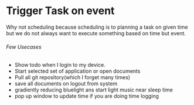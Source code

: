 # Trigger Task on event
Why not scheduling because scheduling is to planning a task on given time but we do not always want to execute something based on time but event.
###### Few Usecases
- Show todo when I login to my device.
- Start selected set of application or open documents
- Pull all git repository(which I forget many times)
- save all documents on logout from system
- gradiently reducing bluelight ans start light music near sleep time
- pop up window to update time if you are doing time logging
